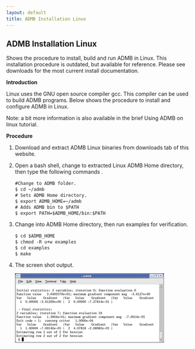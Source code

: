```yaml
---
layout: default
title: ADMB Installation Linux
---
```

<h2>ADMB Installation Linux</h2>

Shows the procedure to install, build and run ADMB in Linux.
This installation procedure is outdated, but available for reference.  Please see downloads for the most current install documentation.

**Introduction**

Linux uses the GNU open source compiler gcc.  This compiler can be used to build ADMB programs.  Below shows the procedure to install and configure ADMB in Linux.

Note: a bit more information is also available in the brief Using ADMB on linux tutorial.

**Procedure**

1. Download and extract ADMB Linux binaries from downloads tab of this website.

2. Open a bash shell, change to extracted Linux ADMB Home directory, then type the following commands .

   ```
   #Change to ADMB folder.
   $ cd ~/admb
   # Sets ADMB Home directory.
   $ export ADMB_HOME=~/admb 
   # Adds ADMB bin to $PATH
   $ export PATH=$ADMB_HOME/bin:$PATH 
   ```

3. Change into ADMB Home directory, then run examples for verification.

   ```
   $ cd $ADMB_HOME
   $ chmod -R u+w examples
   $ cd examples
   $ make
   ```

4. The screen shot output.

   <img src="images/admblinuxoutput.png"/>
